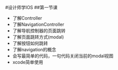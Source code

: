 #设计师学IOS
##第一节课
- 了解Controller
- 了解NavigationController
- 了解导航控制器的页面跳转
- 了解页面跳转方式(modal)
- 了解按钮如何跳转
- 了解navigation的概念
- 会写最简单的代码，一句代码关闭当前的modal视图
- xcode简单使用